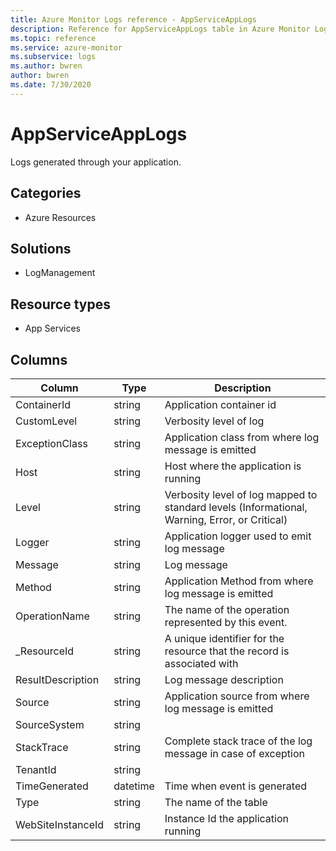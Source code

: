 ```yaml
---
title: Azure Monitor Logs reference - AppServiceAppLogs
description: Reference for AppServiceAppLogs table in Azure Monitor Logs.
ms.topic: reference
ms.service: azure-monitor
ms.subservice: logs
ms.author: bwren
author: bwren
ms.date: 7/30/2020
---
```


# AppServiceAppLogs

 Logs generated through your application.

## Categories

- Azure Resources
## Solutions

- LogManagement
## Resource types

- App Services




## Columns

|Column|Type|Description|
|---|---|---|
|ContainerId|string|Application container id|
|CustomLevel|string|Verbosity level of log|
|ExceptionClass|string|Application class from where log message is emitted |
|Host|string|Host where the application is running|
|Level|string|Verbosity level of log mapped to standard levels (Informational, Warning, Error, or Critical)|
|Logger|string|Application logger used to emit log message|
|Message|string|Log message|
|Method|string|Application Method from where log message is emitted|
|OperationName|string|The name of the operation represented by this event.|
|_ResourceId|string|A unique identifier for the resource that the record is associated with|
|ResultDescription|string|Log message description|
|Source|string|Application source from where log message is emitted|
|SourceSystem|string||
|StackTrace|string|Complete stack trace of the log message in case of exception|
|TenantId|string||
|TimeGenerated|datetime|Time when event is generated|
|Type|string|The name of the table|
|WebSiteInstanceId|string|Instance Id the application running|

